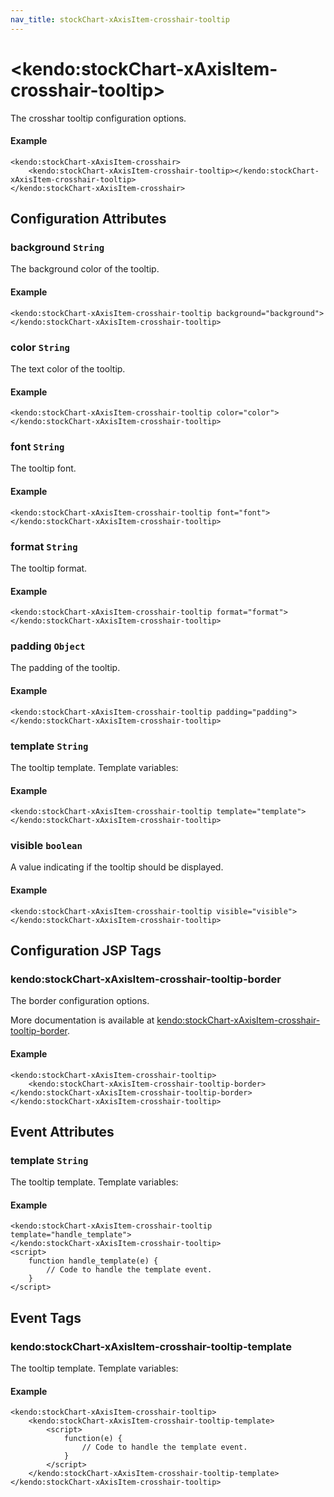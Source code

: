 ```yaml
---
nav_title: stockChart-xAxisItem-crosshair-tooltip
---
```


# \<kendo:stockChart-xAxisItem-crosshair-tooltip\>

The crosshar tooltip configuration options.

#### Example
    <kendo:stockChart-xAxisItem-crosshair>
        <kendo:stockChart-xAxisItem-crosshair-tooltip></kendo:stockChart-xAxisItem-crosshair-tooltip>
    </kendo:stockChart-xAxisItem-crosshair>

## Configuration Attributes

### background `String`

The background color of the tooltip.

#### Example
    <kendo:stockChart-xAxisItem-crosshair-tooltip background="background">
    </kendo:stockChart-xAxisItem-crosshair-tooltip>

### color `String`

The text color of the tooltip.

#### Example
    <kendo:stockChart-xAxisItem-crosshair-tooltip color="color">
    </kendo:stockChart-xAxisItem-crosshair-tooltip>

### font `String`

The tooltip font.

#### Example
    <kendo:stockChart-xAxisItem-crosshair-tooltip font="font">
    </kendo:stockChart-xAxisItem-crosshair-tooltip>

### format `String`

The tooltip format.

#### Example
    <kendo:stockChart-xAxisItem-crosshair-tooltip format="format">
    </kendo:stockChart-xAxisItem-crosshair-tooltip>

### padding `Object`

The padding of the tooltip.

#### Example
    <kendo:stockChart-xAxisItem-crosshair-tooltip padding="padding">
    </kendo:stockChart-xAxisItem-crosshair-tooltip>

### template `String`

The tooltip template.
Template variables:

#### Example
    <kendo:stockChart-xAxisItem-crosshair-tooltip template="template">
    </kendo:stockChart-xAxisItem-crosshair-tooltip>

### visible `boolean`

A value indicating if the tooltip should be displayed.

#### Example
    <kendo:stockChart-xAxisItem-crosshair-tooltip visible="visible">
    </kendo:stockChart-xAxisItem-crosshair-tooltip>


##  Configuration JSP Tags

### kendo:stockChart-xAxisItem-crosshair-tooltip-border

The border configuration options.

More documentation is available at [kendo:stockChart-xAxisItem-crosshair-tooltip-border](stockchart/xaxisitem-crosshair-tooltip-border).

#### Example

    <kendo:stockChart-xAxisItem-crosshair-tooltip>
        <kendo:stockChart-xAxisItem-crosshair-tooltip-border></kendo:stockChart-xAxisItem-crosshair-tooltip-border>
    </kendo:stockChart-xAxisItem-crosshair-tooltip>


## Event Attributes

### template `String`

The tooltip template.
Template variables:


#### Example
    <kendo:stockChart-xAxisItem-crosshair-tooltip template="handle_template">
    </kendo:stockChart-xAxisItem-crosshair-tooltip>
    <script>
        function handle_template(e) {
            // Code to handle the template event.
        }
    </script>

## Event Tags

### kendo:stockChart-xAxisItem-crosshair-tooltip-template

The tooltip template.
Template variables:


#### Example
    <kendo:stockChart-xAxisItem-crosshair-tooltip>
        <kendo:stockChart-xAxisItem-crosshair-tooltip-template>
            <script>
                function(e) {
                    // Code to handle the template event.
                }
            </script>
        </kendo:stockChart-xAxisItem-crosshair-tooltip-template>
    </kendo:stockChart-xAxisItem-crosshair-tooltip>

